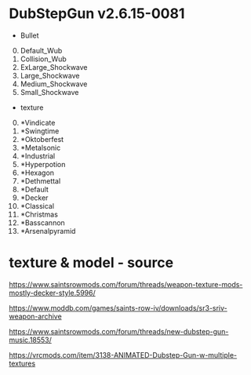 
# DubStepGun v2.6.15-0081

* Bullet

0. Default_Wub
1. Collision_Wub
2. ExLarge_Shockwave
3. Large_Shockwave
4. Medium_Shockwave
5. Small_Shockwave

* texture

0. *Vindicate
1. *Swingtime
2. *Oktoberfest
3. *Metalsonic
4. *Industrial
5. *Hyperpotion
6. *Hexagon
7. *Dethmettal
8. *Default
9. *Decker
10. *Classical
11. *Christmas
12. *Basscannon
13. *Arsenalpyramid

# texture & model - source

https://www.saintsrowmods.com/forum/threads/weapon-texture-mods-mostly-decker-style.5996/

https://www.moddb.com/games/saints-row-iv/downloads/sr3-sriv-weapon-archive

https://www.saintsrowmods.com/forum/threads/new-dubstep-gun-music.18553/

https://vrcmods.com/item/3138-ANIMATED-Dubstep-Gun-w-multiple-textures



